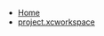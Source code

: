 <!-- docs/_sidebar.md -->
- [Home](/)
- [project.xcworkspace](devassistDocs/docs/Tutorials/ChatViewTutorial/ChatViewTutorial.xcodeproj/project.xcworkspace/)